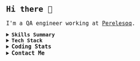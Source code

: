 <font style="font-family:monospace;">

## Hi there 👋

<span style="font-size:15px">I'm a QA engineer working at [Perelesoq](https://perelesoq.com).</span>


<details>
<summary>
 <b>Skills Summary</b>
</summary>
 
#
### 📑 Skills Summary

#### <u>Test Automation</u>

* Creating, executing and maintaining scripts to automate manual test cases.

#### <u>Manual Testing</u>

* Conducting testing on all testing stages as part of regular SDLC.
* Regression Testing, Smoke Testing, Feature Testing, Integration Testing.
* Defect management with Asana / Notion / Redmine.
* Testing documentation creation and maintenance.
* Coordinating with multiple departments for resolving issues.

#

</details>

<details>
<summary>
 <b>Tech Stack</b>
</summary>

#
### 💻 Tech Stack

#### <u>Programming Languages</u>

* <img src="src/img/python-original.svg" style="vertical-align: middle" width="25"> Python
* <img src="src/img/csharp-original.svg" style="vertical-align: middle" width="25"> C#

#### <u>Tools & Technologies</u>

* PyTest
* Selenium
* Git
* SQL
* Docker
* Unity 3D
* HTML, CSS
* Github Actions

#

</details>

<details>
<summary>
 <span style="font-family:monospace;font-size:15px"><b>Coding Stats</b></span>
</summary>
 
#
[![WakaTimeStats](https://github-readme-stats.vercel.app/api/wakatime?username=prog420&show_icons=true&theme=dracula&langs_count=5&layout=default)]()

[LeetCode Profile](https://leetcode.com/prog420/)
#

</details>

<details>
<summary>
 <span style="font-family:monospace;font-size:15px"><b>Contact Me</b></span>
</summary>
 
#
[Telegram](https://t.me/dmitry_b_v) | [LinkedIn](https://linkedin.com/in/dmitry-bv) | [E-Mail](mailto:dima.babadeev@mail.ru)
#
</details>

</font>
